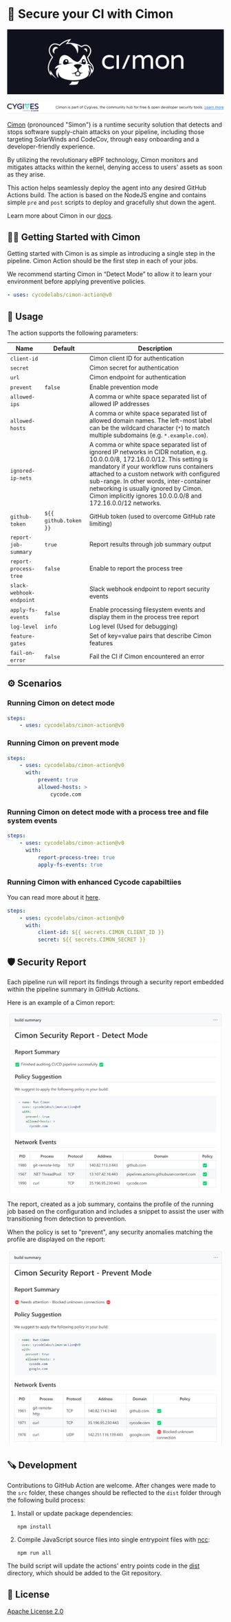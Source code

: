 # 🦫 Secure your CI with Cimon

![](./pics/cimon-cover.png)

<a href="https://cycode.com/cygives/" alt="Cimon is part of Cygives, the community hub for free & open developer security tools."/>
  <picture>
    <source media="(prefers-color-scheme: dark)" srcset="./assets/images/Cygives-darkmode.svg">
    <source media="(prefers-color-scheme: light)" srcset="./assets/images/Cygives-lightmode.svg">
    <img alt="Cygives Banner" src="./assets/images/Cygives-lightmode.svg">
  </picture>
</a>

[Cimon](https://cimon.build) (pronounced "Simon") is a runtime security solution that detects and stops software supply-chain attacks on your pipeline, including those targeting SolarWinds and CodeCov, through easy onboarding and a developer-friendly experience.

By utilizing the revolutionary eBPF technology, Cimon monitors and mitigates attacks within the kernel, denying access to users' assets as soon as they arise.

This action helps seamlessly deploy the agent into any desired GitHub Actions build. The action is based on the NodeJS engine and contains simple `pre` and `post` scripts to deploy and gracefully shut down the agent.

Learn more about Cimon in our [docs](https://docs.cimon.build).

## 🏃‍♂️ Getting Started with Cimon

Getting started with Cimon is as simple as introducing a single step in the pipeline. Cimon Action should be the first step in each of your jobs.

We recommend starting Cimon in “Detect Mode” to allow it to learn your environment before applying preventive policies.

```yaml
- uses: cycodelabs/cimon-action@v0
```

## 🔨 Usage

The action supports the following parameters:

| Name                     | Default               | Description                                                                                                                                                                                                                                                                                                                                                               |
| ------------------------ | --------------------- | ------------------------------------------------------------------------------------------------------------------------------------------------------------------------------------------------------------------------------------------------------------------------------------------------------------------------------------------------------------------------- |
| `client-id`              |                       | Cimon client ID for authentication                                                                                                                                                                                                                                                                                                                                        |
| `secret`                 |                       | Cimon secret for authentication                                                                                                                                                                                                                                                                                                                                           |
| `url`                    |                       | Cimon endpoint for authentication                                                                                                                                                                                                                                                                                                                                         |
| `prevent`                | `false`               | Enable prevention mode                                                                                                                                                                                                                                                                                                                                                    |
| `allowed-ips`            |                       | A comma or white space separated list of allowed IP addresses                                                                                                                                                                                                                                                                                                             |
| `allowed-hosts`          |                       | A comma or white space separated list of allowed domain names. The left-most label can be the wildcard character (`*`) to match multiple subdomains (e.g. `*.example.com`).                                                                                                                                                                                               |
| `ignored-ip-nets`        |                       | A comma or white space separated list of ignored IP networks in CIDR notation, e.g. 10.0.0.0/8, 172.16.0.0/12. This setting is mandatory if your workflow runs containers attached to a custom network with configured sub-range. In other words, inter-container networking is usually ignored by Cimon. Cimon implicitly ignores 10.0.0.0/8 and 172.16.0.0/12 networks. |
| `github-token`           | `${{ github.token }}` | GitHub token (used to overcome GitHub rate limiting)                                                                                                                                                                                                                                                                                                                      |
| `report-job-summary`     | `true`                | Report results through job summary output                                                                                                                                                                                                                                                                                                                                 |
| `report-process-tree`    | `false`               | Enable to report the process tree                                                                                                                                                                                                                                                                                                                                         |
| `slack-webhook-endpoint` |                       | Slack webhook endpoint to report security events                                                                                                                                                                                                                                                                                                                          |
| `apply-fs-events`        | `false`               | Enable processing filesystem events and display them in the process tree report                                                                                                                                                                                                                                                                                           |
| `log-level`              | `info`                | Log level (Used for debugging)                                                                                                                                                                                                                                                                                                                                            |
| `feature-gates`          |                       | Set of key=value pairs that describe Cimon features                                                                                                                                                                                                                                                                                                                       |
| `fail-on-error`          | `false`               | Fail the CI if Cimon encountered an error                                                                                                                                                                                                                                                                                                                                 |

## ⚙️ Scenarios

### Running Cimon on detect mode

```yaml
steps:
    - uses: cycodelabs/cimon-action@v0
```

### Running Cimon on prevent mode

```yaml
steps:
    - uses: cycodelabs/cimon-action@v0
      with:
          prevent: true
          allowed-hosts: >
              cycode.com
```

### Running Cimon on detect mode with a process tree and file system events

```yaml
steps:
    - uses: cycodelabs/cimon-action@v0
      with:
          report-process-tree: true
          apply-fs-events: true
```

### Running Cimon with enhanced Cycode capabiltiies

You can read more about it [here](https://docs.cimon.build/#cimon-with-cycode).

```yaml
steps:
    - uses: cycodelabs/cimon-action@v0
      with:
          client-id: ${{ secrets.CIMON_CLIENT_ID }}
          secret: ${{ secrets.CIMON_SECRET }}
```

## 🛡️ Security Report

Each pipeline run will report its findings through a security report embedded within the pipeline summary in GitHub Actions.

Here is an example of a Cimon report:

![](./pics/detect-report.png)

The report, created as a job summary, contains the profile of the running job based on the configuration and includes a snippet to assist the user with transitioning from detection to prevention.

When the policy is set to "prevent", any security anomalies matching the profile are displayed on the report:

![](./pics/prevent-report.png)

## 🪚 Development

Contributions to GitHub Action are welcome. After changes were made to the `src` folder, these changes should be reflected to the `dist` folder through the following build process:

1. Install or update package dependencies:
    ```
    npm install
    ```
2. Compile JavaScript source files into single entrypoint files with [ncc]:
    ```
    npm run all
    ```

The build script will update the actions' entry points code in the [dist](dist) directory, which should be added to the Git repository.

[ncc]: https://github.com/vercel/ncc

## 🪪 License

[Apache License 2.0](./LICENSE.md)
